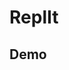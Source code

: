 # ReplIt

## Demo

<ReplIt user="FuckDoctors" repl="Java-Test" embed />

<ReplIt user="FuckDoctors" repl="Java-Test" file="Main.java" embed />

<ReplIt user="FuckDoctors" repl="Java-Test" />
